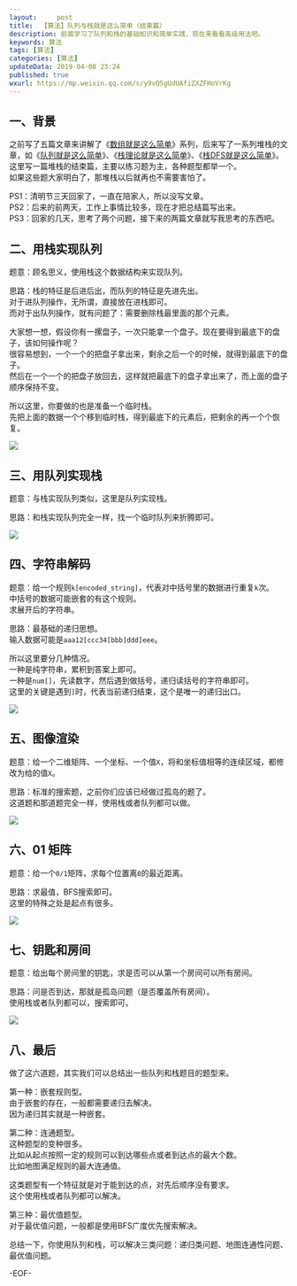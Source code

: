 ```yaml
---   
layout:     post  
title:  【算法】队列与栈就是这么简单（结束篇）
description: 前面学习了队列和栈的基础知识和简单实践，现在来看看高级用法吧。  
keywords: 算法  
tags: [算法]    
categories: [算法]  
updateData: 2019-04-08 23:24   
published: true 
wxurl: https://mp.weixin.qq.com/s/y9vQ5gUdUAfiZXZFHoVrKg  
---  
```



## 一、背景  


之前写了五篇文章来讲解了《[数组就是这么简单](https://mp.weixin.qq.com/s/n_B38CXxmvsOl7FZxyPKgA)》系列，后来写了一系列堆栈的文章，如《[队列就是这么简单](https://mp.weixin.qq.com/s/n_B38CXxmvsOl7FZxyPKgA)》、《[栈理论就是这么简单](https://mp.weixin.qq.com/s/natRB_8e8sSPnkOgxDR8jg)》、《[栈DFS就是这么简单](https://mp.weixin.qq.com/s/HhKFAxasT-Du-P6-pLRKBg)》。  
这里写一篇堆栈的结束篇，主要以练习题为主，各种题型都举一个。  
如果这些题大家明白了，那堆栈以后就再也不需要害怕了。  


PS1：清明节三天回家了，一直在陪家人，所以没写文章。  
PS2：后来的前两天，工作上事情比较多，现在才把总结篇写出来。  
PS3：回家的几天，思考了两个问题，接下来的两篇文章就写我思考的东西吧。  


## 二、用栈实现队列  


题意：顾名思义，使用栈这个数据结构来实现队列。  


思路：栈的特征是后进后出，而队列的特征是先进先出。  
对于进队列操作，无所谓，直接放在进栈即可。  
而对于出队列操作，就有问题了：需要删除栈最里面的那个元素。  


大家想一想，假设你有一摞盘子，一次只能拿一个盘子。现在要得到最底下的盘子，该如何操作呢？  
很容易想到，一个一个的把盘子拿出来，剩余之后一个的时候，就得到最底下的盘子。  
然后在一个一个的把盘子放回去，这样就把最底下的盘子拿出来了，而上面的盘子顺序保持不变。  

所以这里，你要做的也是准备一个临时栈。  
先把上面的数据一个个移到临时栈，得到最底下的元素后，把剩余的再一个个恢复。  


![](http://res2019.tiankonguse.com/images/2019/04/queue-stack-sumary-001.png)  


## 三、用队列实现栈  


题意：与栈实现队列类似，这里是队列实现栈。  


思路：和栈实现队列完全一样，找一个临时队列来折腾即可。  


![](http://res2019.tiankonguse.com/images/2019/04/queue-stack-sumary-002.png)  


## 四、字符串解码  


题意：给一个规则`k[encoded_string]`，代表对中括号里的数据进行重复`k`次。  
中括号的数据可能嵌套的有这个规则。  
求展开后的字符串。  


思路：最基础的递归思想。  
输入数据可能是`aaa12[ccc34[bbb]ddd]eee`。  


所以这里要分几种情况。  
一种是纯字符串，累积到答案上即可。  
一种是`num[]`，先读数字，然后遇到做括号，递归读括号的字符串即可。  
这里的关键是遇到`]`时，代表当前递归结束，这个是唯一的递归出口。  


![](http://res2019.tiankonguse.com/images/2019/04/queue-stack-sumary-003.png)  


## 五、图像渲染  


题意：给一个二维矩阵、一个坐标、一个值`X`，将和坐标值相等的连续区域，都修改为给的值`X`。  


思路：标准的搜索题，之前你们应该已经做过孤岛的题了。  
这道题和那道题完全一样，使用栈或者队列都可以做。  


![](http://res2019.tiankonguse.com/images/2019/04/queue-stack-sumary-004.png)  


## 六、01 矩阵  


题意：给一个`0/1`矩阵，求每个位置离`0`的最近距离。  


思路：求最值，BFS搜索即可。  
这里的特殊之处是起点有很多。  


![](http://res2019.tiankonguse.com/images/2019/04/queue-stack-sumary-005.png)  


## 七、钥匙和房间  


题意：给出每个房间里的钥匙，求是否可以从第一个房间可以所有房间。  


思路：问是否到达，那就是孤岛问题（是否覆盖所有房间）。  
使用栈或者队列都可以，搜索即可。  


![](http://res2019.tiankonguse.com/images/2019/04/queue-stack-sumary-006.png)  


## 八、最后  


做了这六道题，其实我们可以总结出一些队列和栈题目的题型来。  


第一种：嵌套规则型。  
由于嵌套的存在，一般都需要递归去解决。  
因为递归其实就是一种嵌套。  


第二种：连通题型。  
这种题型的变种很多。  
比如从起点按照一定的规则可以到达哪些点或者到达点的最大个数。  
比如地图满足规则的最大连通值。  


这类题型有一个特征就是对于能到达的点，对先后顺序没有要求。  
这个使用栈或者队列都可以解决。  


第三种：最优值题型。  
对于最优值问题，一般都是使用BFS广度优先搜索解决。  


总结一下，你使用队列和栈，可以解决三类问题：递归类问题、地图连通性问题、最优值问题。  


-EOF-  


